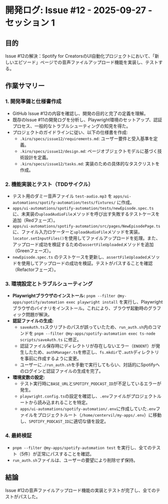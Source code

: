 # 開発ログ: Issue #12 - 2025-09-27 - セッション 1

## 目的
Issue #12の解決：Spotify for CreatorsのUI自動化プロジェクトにおいて、「新しいエピソード」ページでの音声ファイルアップロード機能を実装し、テストする。

## 作業サマリー

### 1. 開発準備と仕様書作成
- GitHub Issue #12の内容を確認し、開発の目的と完了の定義を理解。
- 既存のIssue #11の開発ログを分析し、Playwright環境のセットアップ、認証プロセス、一般的なトラブルシューティングの知見を得た。
- プロジェクトのガイドラインに従い、以下の仕様書を作成:
    - `.kiro/specs/issue12/requirements.md`: ユーザー要件と受入基準を定義。
    - `.kiro/specs/issue12/design.md`: ページオブジェクトモデルに基づく技術設計を定義。
    - `.kiro/specs/issue12/tasks.md`: 実装のための具体的なタスクリストを作成。

### 2. 機能実装とテスト（TDDサイクル）
- テスト用のダミー音声ファイル `test-audio.mp3` を `apps/ui-automations/spotify-automation/tests/fixtures/` に作成。
- `apps/ui-automations/spotify-automation/tests/newEpisode.spec.ts` に、未実装の`uploadAudioFile`メソッドを呼び出す失敗するテストケースを追加（Redフェーズ）。
- `apps/ui-automations/spotify-automation/src/pages/NewEpisodePage.ts` に、ファイル入力ロケーターと`uploadAudioFile`メソッドを実装。`locator.setInputFiles()`を使用してファイルアップロードを処理。また、アップロード成功を検証するための`assertFileUploaded`メソッドを追加（Greenフェーズ）。
- `newEpisode.spec.ts` のテストケースを更新し、`assertFileUploaded`メソッドを使用してアップロードの成功を検証。テストがパスすることを確認（Refactorフェーズ）。

### 3. 環境設定とトラブルシューティング
- **Playwrightブラウザのインストール:** `pnpm --filter @my-apps/spotify/automation exec playwright install` を実行し、Playwrightブラウザのバイナリをインストール。これにより、ブラウザ起動時のグラフィック問題が解決。
- **認証ファイルの生成:**
    - `saveAuth.ts`スクリプトのパスが誤っていたため、`run_auth.sh`内のコマンドを `pnpm --filter @my-apps/spotify-automation exec ts-node scripts/saveAuth.ts` に修正。
    - 認証ファイル保存時にディレクトリが存在しないエラー（`ENOENT`）が発生したため、`authManager.ts`を修正し、`fs.mkdir`で`.auth`ディレクトリを事前に作成するように変更。
    - ユーザーに`./run_auth.sh`を手動で実行してもらい、対話的にSpotifyへのログインと認証ファイルの生成を完了。
- **環境変数の設定:**
    - テスト実行時に`BASE_URL`と`SPOTIFY_PODCAST_ID`が不足しているエラーが発生。
    - `playwright.config.ts`の設定を確認し、`.env`ファイルがプロジェクトルートから読み込まれることを特定。
    - `apps/ui-automations/spotify-automation/.env`に作成していた`.env`ファイルをプロジェクトルート（`/home/centervil/my-apps/.env`）に移動し、`SPOTIFY_PODCAST_ID`に適切な値を設定。

### 4. 最終検証
- `pnpm --filter @my-apps/spotify-automation test` を実行し、全てのテスト（5件）が正常にパスすることを確認。
- `run_auth.sh`ファイルは、ユーザーの要望により削除せず保持。

## 結論
Issue #12の音声ファイルアップロード機能の実装とテストが完了し、全てのテストがパスした。
